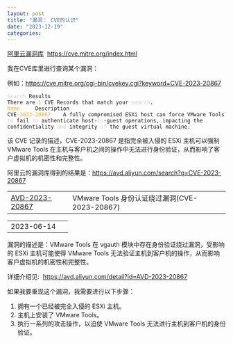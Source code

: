 ```yaml
---
layout: post
title: "漏洞： CVE的认识"
date: "2023-12-19"
categories: 
---
```

<p><a href="https://avd.aliyun.com/">阿里云漏洞库</a>&nbsp; <a href="https://cve.mitre.org/index.html">https://cve.mitre.org/index.html</a></p>

<p>我在CVE库里进行查询某个漏洞：</p>

<p>例如：<a href="https://cve.mitre.org/cgi-bin/cvekey.cgi?keyword=CVE-2023-20867">https://cve.mitre.org/cgi-bin/cvekey.cgi?keyword=CVE-2023-20867</a></p>

<pre>
<code><span style="color:#dcc6e0">Search</span> Results
There are <span style="color:#f5ab35">1</span> CVE Records that match your <span style="color:#dcc6e0">search</span>.
<span style="color:#f5ab35">Name</span> 	Description
CVE<span style="color:#f5ab35">-2023</span><span style="color:#f5ab35">-20867</span> 	A fully compromised ESXi host can force VMware Tools <span style="color:#dcc6e0">to</span> fail <span style="color:#dcc6e0">to</span> authenticate host-<span style="color:#dcc6e0">to</span>-guest operations, impacting the confidentiality <span style="color:#dcc6e0">and</span> integrity <span style="color:#dcc6e0">of</span> the guest virtual machine.
</code></pre>

<p>该 CVE 记录的描述，CVE-2023-20867 是指完全被入侵的 ESXi 主机可以强制 VMware Tools 在主机与客户机之间的操作中无法进行身份验证，从而影响了客户虚拟机的机密性和完整性。</p>

<p>阿里云的漏洞库得到的结果是：<a href="https://avd.aliyun.com/search?q=CVE-2023-20867">https://avd.aliyun.com/search?q=CVE-2023-20867</a></p>

<table class="table">
	<tbody>
		<tr>
			<td><a href="https://avd.aliyun.com/detail?id=AVD-2023-20867" target="_blank">AVD-2023-20867 </a></td>
			<td>VMware Tools 身份认证绕过漏洞(CVE-2023-20867)</td>
			<td>&nbsp;</td>
		</tr>
	</tbody>
</table>

<table class="table">
	<tbody>
		<tr>
			<td>2023-06-14</td>
			<td>&nbsp;</td>
		</tr>
	</tbody>
</table>

<p>漏洞的描述是：VMware Tools 在 vgauth 模块中存在身份验证绕过漏洞，受影响的 ESXi 主机可能使得 VMware Tools 无法验证主机到客户机的操作，从而影响客户虚拟机的机密性和完整性。</p>

<p>详细介绍见:&nbsp; <a href="https://avd.aliyun.com/detail?id=AVD-2023-20867">https://avd.aliyun.com/detail?id=AVD-2023-20867</a></p>

<p>如果我要重现这个漏洞，我需要进行以下步骤：</p>

<ol>
	<li>拥有一个已经被完全入侵的 ESXi 主机。</li>
	<li>主机上安装了 VMware Tools。</li>
	<li>执行一系列的攻击操作，以迫使 VMware Tools 无法进行主机到客户机的身份验证。</li>
</ol>

<p>&nbsp;</p>

